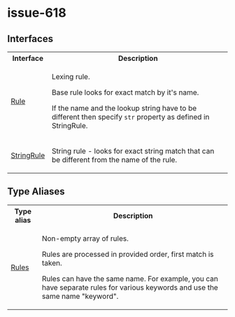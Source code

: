 # issue-618

## Interfaces

<table>
<tr>
<th>Interface</th>
<th>Description</th>
</tr>
<tr>
<td>

[Rule](interfaces/Rule.md)

</td>
<td>

Lexing rule.

Base rule looks for exact match by it's name.

If the name and the lookup string have to be different
then specify `str` property as defined in StringRule.

</td>
</tr>
<tr>
<td>

[StringRule](interfaces/StringRule.md)

</td>
<td>

String rule - looks for exact string match that
can be different from the name of the rule.

</td>
</tr>
</table>

## Type Aliases

<table>
<tr>
<th>Type alias</th>
<th>Description</th>
</tr>
<tr>
<td>

[Rules](type-aliases/Rules.md)

</td>
<td>

Non-empty array of rules.

Rules are processed in provided order, first match is taken.

Rules can have the same name. For example, you can have
separate rules for various keywords and use the same name "keyword".

</td>
</tr>
</table>
